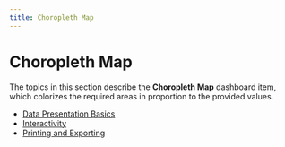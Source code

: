```yaml
---
title: Choropleth Map
---
```

# Choropleth Map
The topics in this section describe the **Choropleth Map** dashboard item, which colorizes the required areas in proportion to the provided values.
* [Data Presentation Basics](../../../../dashboard-for-desktop/articles/dashboard-viewer/dashboard-items/choropleth-map/data-presentation-basics.md)
* [Interactivity](../../../../dashboard-for-desktop/articles/dashboard-viewer/dashboard-items/choropleth-map/interactivity.md)
* [Printing and Exporting](../../../../dashboard-for-desktop/articles/dashboard-viewer/dashboard-items/choropleth-map/printing-and-exporting.md)